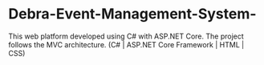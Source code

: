 # Debra-Event-Management-System-
This web platform developed using C# with ASP.NET Core. The project follows the MVC  architecture.  (C# |  ASP.NET Core Framework | HTML | CSS)
